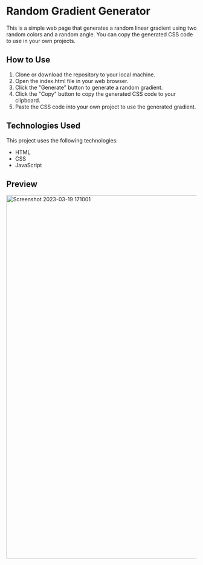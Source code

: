 # Random Gradient Generator
This is a simple web page that generates a random linear gradient using two random colors and a random angle. You can copy the generated CSS code to use in your own projects.

## How to Use
1. Clone or download the repository to your local machine.
2. Open the index.html file in your web browser.
3. Click the "Generate" button to generate a random gradient.
4. Click the "Copy" button to copy the generated CSS code to your clipboard.
5. Paste the CSS code into your own project to use the generated gradient.

## Technologies Used
This project uses the following technologies:

- HTML
- CSS
- JavaScript

## Preview
<img width="959" alt="Screenshot 2023-03-19 171001" src="https://user-images.githubusercontent.com/59678435/226173038-85a31ae8-1807-4cf7-b1a1-9b9037cd8b21.png">
